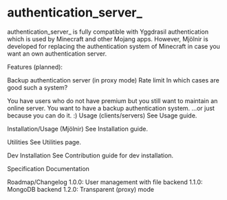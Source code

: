 # authentication_server_
authentication_server_ is fully compatible with Yggdrasil authentication which is used by Minecraft and other Mojang apps. However, Mjölnir is developed for replacing the authentication system of Minecraft in case you want an own authentication server.

Features (planned):

Backup authentication server (in proxy mode)
Rate limit
In which cases are good such a system?

You have users who do not have premium but you still want to maintain an online server.
You want to have a backup authentication system.
...or just because you can do it. :)
Usage (clients/servers)
See Usage guide.

Installation/Usage (Mjölnir)
See Installation guide.

Utilities
See Utilities page.

Dev Installation
See Contribution guide for dev installation.

Specification
Documentation

Roadmap/Changelog
1.0.0: User management with file backend
1.1.0: MongoDB backend
1.2.0: Transparent (proxy) mode
